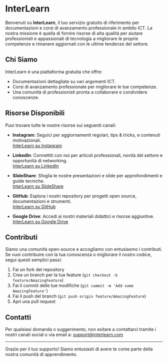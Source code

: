 # InterLearn

Benvenuti su **InterLearn**, il tuo servizio gratuito di riferimento per documentazioni e corsi di avanzamento professionale in ambito ICT. La nostra missione è quella di fornire risorse di alta qualità per aiutare professionisti e appassionati di tecnologia a migliorare le proprie competenze e rimanere aggiornati con le ultime tendenze del settore.

## Chi Siamo

InterLearn è una piattaforma gratuita che offre:
- Documentazioni dettagliate su vari argomenti ICT.
- Corsi di avanzamento professionale per migliorare le tue competenze.
- Una comunità di professionisti pronta a collaborare e condividere conoscenze.

## Risorse Disponibili

Puoi trovare tutte le nostre risorse sui seguenti canali:

- **Instagram**: Seguici per aggiornamenti regolari, tips & tricks, e contenuti motivazionali.  
  [InterLearn su Instagram](https://www.instagram.com/InterLearn)

- **LinkedIn**: Connettiti con noi per articoli professionali, novità del settore e opportunità di networking.  
  [InterLearn su LinkedIn](https://www.linkedin.com/company/InterLearn)

- **SlideShare**: Sfoglia le nostre presentazioni e slide per approfondimenti e guide tecniche.  
  [InterLearn su SlideShare](https://www.slideshare.net/InterLearn)

- **GitHub**: Esplora i nostri repository per progetti open source, documentazioni e strumenti.  
  [InterLearn su GitHub](https://github.com/InterLearn)

- **Google Drive**: Accedi ai nostri materiali didattici e risorse aggiuntive.  
  [InterLearn su Google Drive](https://drive.google.com/drive/folders/InterLearn)

## Contributi

Siamo una comunità open-source e accogliamo con entusiasmo i contributi. Se vuoi contribuire con la tua conoscenza o migliorare il nostro codice, segui questi semplici passi:

1. Fai un fork del repository
2. Crea un branch per la tua feature (`git checkout -b feature/AmazingFeature`)
3. Fai il commit delle tue modifiche (`git commit -m 'Add some AmazingFeature'`)
4. Fai il push del branch (`git push origin feature/AmazingFeature`)
5. Apri una pull request

## Contatti

Per qualsiasi domanda o suggerimento, non esitare a contattarci tramite i nostri canali social o via email a: support@interlearn.com

---

Grazie per il tuo supporto! Siamo entusiasti di avere te come parte della nostra comunità di apprendimento.
